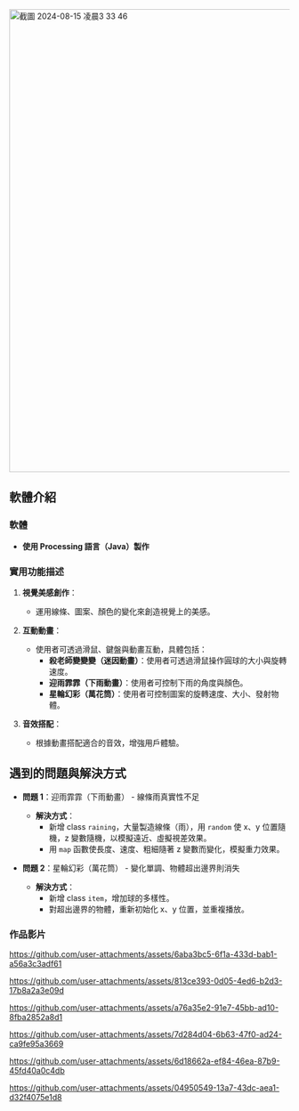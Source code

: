 <img width="832" alt="截圖 2024-08-15 凌晨3 33 46" src="https://github.com/user-attachments/assets/575e0349-e94d-497a-a038-e7c211107a36">


## 軟體介紹

### 軟體

- **使用 Processing 語言（Java）製作**

### 實用功能描述

1. **視覺美感創作**：
   - 運用線條、圖案、顏色的變化來創造視覺上的美感。

2. **互動動畫**：
   - 使用者可透過滑鼠、鍵盤與動畫互動，具體包括：
     - **殺老師變變變（迷因動畫）**：使用者可透過滑鼠操作圓球的大小與旋轉速度。
     - **迎雨霏霏（下雨動畫）**：使用者可控制下雨的角度與顏色。
     - **星輪幻彩（萬花筒）**：使用者可控制圖案的旋轉速度、大小、發射物體。

3. **音效搭配**：
   - 根據動畫搭配適合的音效，增強用戶體驗。

## 遇到的問題與解決方式

- **問題 1**：迎雨霏霏（下雨動畫） - 線條雨真實性不足
  - **解決方式**：
    - 新增 class `raining`，大量製造線條（雨），用 `random` 使 x、y 位置隨機，z 變數隨機，以模擬遠近、虛擬視差效果。
    - 用 `map` 函數使長度、速度、粗細隨著 z 變數而變化，模擬重力效果。

- **問題 2**：星輪幻彩（萬花筒） - 變化單調、物體超出邊界則消失
  - **解決方式**：
    - 新增 class `item`，增加球的多樣性。
    - 對超出邊界的物體，重新初始化 x、y 位置，並重複播放。


<h3>作品影片</h3>

https://github.com/user-attachments/assets/6aba3bc5-6f1a-433d-bab1-a56a3c3adf61

https://github.com/user-attachments/assets/813ce393-0d05-4ed6-b2d3-17b8a2a3e09d

https://github.com/user-attachments/assets/a76a35e2-91e7-45bb-ad10-8fba2852a8d1

https://github.com/user-attachments/assets/7d284d04-6b63-47f0-ad24-ca9fe95a3669

https://github.com/user-attachments/assets/6d18662a-ef84-46ea-87b9-45fd40a0c4db

https://github.com/user-attachments/assets/04950549-13a7-43dc-aea1-d32f4075e1d8






